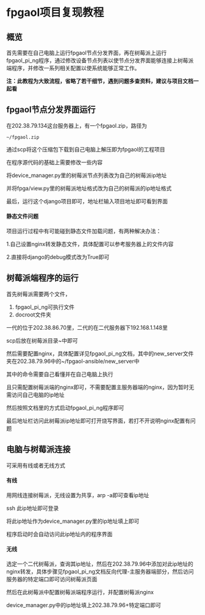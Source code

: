 # fpgaol项目复现教程

## 概览

首先需要在自己电脑上运行fpgaol节点分发界面，再在树莓派上运行fpgaol_pi_ng程序，通过修改设备节点列表以使节点分发界面能够连接上树莓派端程序，并修改一系列相关配置以使系统能够正常工作。

**注：此教程为大致流程，省略了若干细节，遇到问题多查资料，建议与项目文档一起看**

## fpgaol节点分发界面运行

在202.38.79.134这台服务器上，有一个fpgaol.zip，路径为

```
~/fpgaol.zip
```

通过scp将这个压缩包下载到自己电脑上解压即为fpgaol的工程项目

在程序源代码的基础上需要修改一些内容

将device_manager.py里的树莓派节点列表改为自己的树莓派ip地址

并将fpga/view.py里的树莓派地址格式改为自己的树莓派的ip地址格式

最后，运行这个django项目即可，地址栏输入项目地址即可看到界面

#### 静态文件问题

项目运行过程中有可能碰到静态文件加载问题，有两种解决办法：

1.自己设置nginx转发静态文件，具体配置可以参考服务器上的文件内容

2.直接将django的debug模式改为True即可

## 树莓派端程序的运行

首先树莓派需要两个文件，

1. fpgaol_pi_ng可执行文件
2. docroot文件夹

一代的位于202.38.86.70里，二代的在二代服务器下192.168.1.148里

scp后放在树莓派目录~中即可

然后需要配置nginx，具体配置详见fpgaol_pi_ng文档，其中的new_server文件夹在202.38.79.96中的~/fpgaol-ansible/new_server中

其中的命令需要自己看懂并在自己电脑上执行

且只需配置树莓派端的nginx即可，不需要配置主服务器端的nginx，因为暂时无需访问自己电脑的ip地址

然后按照文档里的方式启动fpgaol_pi_ng程序即可

最后地址栏访问此树莓派ip地址即可打开烧写界面，若打不开说明nginx配置有问题

## 电脑与树莓派连接

可采用有线或者无线方式

#### 有线

用网线连接树莓派，无线设置为共享，arp -a即可查看ip地址

ssh 此ip地址即可登录

将此ip地址作为device_manager.py里的ip地址填上即可

程序启动时会自动访问此ip地址内的程序界面

#### 无线

选定一个二代树莓派，查询其ip地址，然后在202.38.79.96中添加对此ip地址的nginx转发，具体步骤见fpgaol_pi_ng文档反向代理-主服务器端部分，然后访问服务器的特定端口即可访问树莓派页面

然后在此树莓派中配置树莓派端程序运行，并配置树莓派nginx

device_manager.py中的ip地址填上202.38.79.96+特定端口即可



